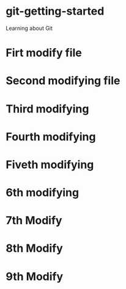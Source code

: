 # git-getting-started
Learning about Git

# Firt modify file

# Second modifying file

# Third modifying

# Fourth modifying

# Fiveth modifying

# 6th modifying

# 7th Modify

# 8th Modify

# 9th Modify
